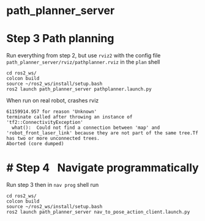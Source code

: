 # path_planner_server


# Step 3 Path planning
Run everything from step 2, but use `rviz2` with the config file `path_planner_server/rviz/pathplanner.rviz`
in the `plan` shell
```
cd ros2_ws/
colcon build
source ~/ros2_ws/install/setup.bash
ros2 launch path_planner_server pathplanner.launch.py
```
When run on real robot, crashes rviz
```
61159914.957 for reason 'Unknown'
terminate called after throwing an instance of 'tf2::ConnectivityException'
  what():  Could not find a connection between 'map' and 'robot_front_laser_link' because they are not part of the same tree.Tf has two or more unconnected trees.
Aborted (core dumped)
```
# # Step 4   Navigate programmatically
Run step 3 then in `nav prog` shell run
```
cd ros2_ws/
colcon build
source ~/ros2_ws/install/setup.bash
ros2 launch path_planner_server nav_to_pose_action_client.launch.py
```
